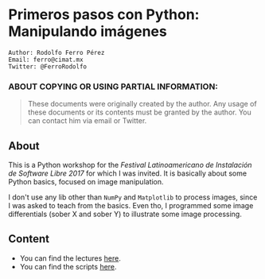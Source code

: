 # Primeros pasos con Python: Manipulando imágenes

```
Author: Rodolfo Ferro Pérez
Email: ferro@cimat.mx
Twitter: @FerroRodolfo
```
### ABOUT COPYING OR USING PARTIAL INFORMATION:
> These documents were originally created by the author.
> Any usage of these documents or its contents must be granted by the author.
> You can contact him via email or Twitter.


## About

This is a Python workshop for the *Festival Latinoamericano de Instalación de Software Libre 2017* for which I was invited. It is basically about some Python basics, focused on image manipulation.

I don't use any lib other than `NumPy` and `Matplotlib` to process images, since I was asked to teach from the basics. Even tho, I programmed some image differentials (sober X and sober Y) to illustrate some image processing.


## Content
* You can find the lectures [here]().
* You can find the scripts [here]().
